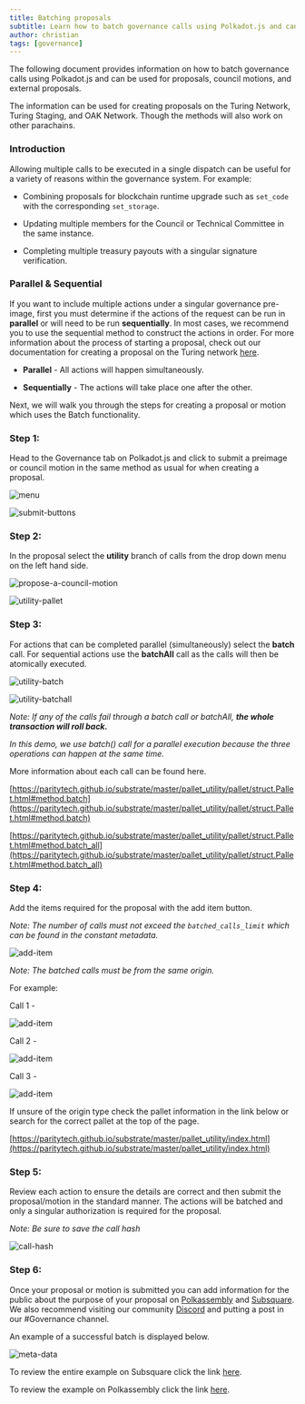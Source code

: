 ```yaml
---
title: Batching proposals
subtitle: Learn how to batch governance calls using Polkadot.js and can be used for proposals, council motions, and external proposals.
author: christian
tags: [governance]
---
```


The following document provides information on how to batch governance calls using Polkadot.js and can be used for proposals, council motions, and external proposals. 

The information can be used for creating proposals on the Turing Network, Turing Staging, and OAK Network. Though the methods will also work on other parachains.

### Introduction

Allowing multiple calls to be executed in a single dispatch can be useful for a variety of reasons within the governance system. For example:

- Combining proposals for blockchain runtime upgrade such as `set_code` with the corresponding `set_storage`.

- Updating multiple members for the Council or Technical Committee in the same instance.

- Completing multiple treasury payouts with a singular signature verification.


### Parallel & Sequential

If you want to include multiple actions under a singular governance pre-image, first you must determine if the actions of the request can be run in **parallel** or will need to be run **sequentially**. In most cases, we recommend you to use the sequential method to construct the actions in order. For more information about the process of starting a proposal, check out our documentation for creating a proposal on the Turing network [here](https://docs.oak.tech/docs/governance-propose-change/).

- **Parallel** - All actions will happen simultaneously.

- **Sequentially** - The actions will take place one after the other.

Next, we will walk you through the steps for creating a proposal or motion which uses the Batch functionality.

### Step 1:

Head to the Governance tab on Polkadot.js and click to submit a preimage or council motion in the same method as usual for when creating a proposal.

![menu](../../assets/img/governance/batching-proposals/menu.png)

![submit-buttons](../../assets/img/governance/batching-proposals/submit-buttons.png)

### Step 2:
In the proposal select the **utility** branch of calls from the drop down menu on the left hand side.

![propose-a-council-motion](../../assets/img/governance/batching-proposals/propose-a-council-motion.png)

![utility-pallet](../../assets/img/governance/batching-proposals/utility-pallet.png)


### Step 3:

For actions that can be completed parallel (simultaneously) select the **batch** call. For sequential actions use the **batchAll** call as the calls will then be atomically executed.

![utility-batch](../../assets/img/governance/batching-proposals/utility-batch.png)

![utility-batchall](../../assets/img/governance/batching-proposals/utility-batchall.png)

*Note: If any of the calls fail through a batch call or batchAll, **the whole transaction will roll back.***

*In this demo, we use batch() call for a parallel execution because the three operations can happen at the same time.*

More information about each call can be found here.

[https://paritytech.github.io/substrate/master/pallet_utility/pallet/struct.Pallet.html#method.batch](https://paritytech.github.io/substrate/master/pallet_utility/pallet/struct.Pallet.html#method.batch)

[https://paritytech.github.io/substrate/master/pallet_utility/pallet/struct.Pallet.html#method.batch_all](https://paritytech.github.io/substrate/master/pallet_utility/pallet/struct.Pallet.html#method.batch_all)

### Step 4:

Add the items required for the proposal with the add item button.

*Note: The number of calls must not exceed the `batched_calls_limit` which can be found in the constant metadata.*

![add-item](../../assets/img/governance/batching-proposals/add-item.png)

*Note: The batched calls must be from the same origin.*

For example:

Call 1 -

![add-item](../../assets/img/governance/batching-proposals/call1.png)

Call 2 -

![add-item](../../assets/img/governance/batching-proposals/call2.png)

Call 3 -

![add-item](../../assets/img/governance/batching-proposals/call3.png)

If unsure of the origin type check the pallet information in the link below or search for the correct pallet at the top of the page.

[https://paritytech.github.io/substrate/master/pallet_utility/index.html](https://paritytech.github.io/substrate/master/pallet_utility/index.html)

### Step 5:

Review each action to ensure the details are correct and then submit the proposal/motion in the standard manner. The actions will be batched and only a singular authorization is required for the proposal.

*Note: Be sure to save the call hash*

![call-hash](../../assets/img/governance/batching-proposals/call-hash.png)

### Step 6:

Once your proposal or motion is submitted you can add information for the public about the purpose of your proposal on [Polkassembly](https://turing.polkassembly.io/) and [Subsquare](https://turing.subsquare.io/). We also recommend visiting our community [Discord](https://discord.com/invite/vmvmWFmW5p) and putting a post in our #Governance channel.

An example of a successful batch is displayed below.

![meta-data](../../assets/img/governance/batching-proposals/metadata.png)

To review the entire example on Subsquare click the link [here](https://turing.subsquare.io/council/motion/1261270_0x76cc222d1f650eca64fd61e2ab2616411b9f15c41b9264c6848805f54328ac08).

To review the example on Polkassembly click the link [here](https://docs.oak.tech/).
